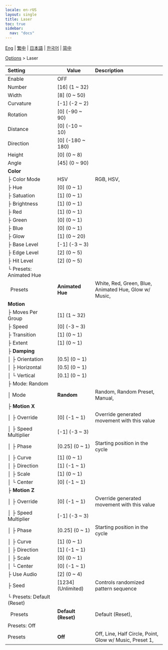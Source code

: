 ```yaml
---
locale: en-rUS
layout: single
title: Laser
toc: true
sidebar:
  nav: "docs"
---
```

[Eng](/dancexr/menu/2025.4/stage/laser) | [繁中](/tw/dancexr/menu/2025.4/stage/laser) | [日本語](/jp/dancexr/menu/2025.4/stage/laser) | [한국어](/kr/dancexr/menu/2025.4/stage/laser) | [简中](/zh/dancexr/menu/2025.4/stage/laser)

[Options](../menu#Options) > Laser



| Setting | Value | Description |
| :--- | --- | :--- |
| Enable | OFF | 
| Number | [16] (1 ~ 32) | 
| Width | [8] (0 ~ 50) | 
| Curvature | [-1] (-2 ~ 2) | 
| Rotation | [0] (-90 ~ 90) | 
| Distance | [0] (-10 ~ 10) | 
| Direction | [0] (-180 ~ 180) | 
| Height | [0] (0 ~ 8) | 
| Angle | [45] (0 ~ 90) | 
| **Color** | | 
| ├&nbsp;Color Mode | HSV | RGB, HSV, 
| ├&nbsp;Hue | [0] (0 ~ 1) | 
| ├&nbsp;Satuation | [1] (0 ~ 1) | 
| ├&nbsp;Brightness | [1] (0 ~ 1) | 
| ├&nbsp;Red | [1] (0 ~ 1) | 
| ├&nbsp;Green | [0] (0 ~ 1) | 
| ├&nbsp;Blue | [0] (0 ~ 1) | 
| ├&nbsp;Glow | [1] (0 ~ 20) | 
| ├&nbsp;Base Level | [-1] (-3 ~ 3) | 
| ├&nbsp;Edge Level | [2] (0 ~ 5) | 
| ├&nbsp;Hit Level | [2] (0 ~ 5) | 
| └&nbsp;Presets: Animated Hue || 
| &nbsp;&nbsp;Presets | **Animated Hue** | White, Red, Green, Blue, Animated Hue, Glow w/ Music,  |
| **Motion** | | 
| ├&nbsp;Moves Per Group | [1] (1 ~ 32) | 
| ├&nbsp;Speed | [0] (-3 ~ 3) | 
| ├&nbsp;Transition | [1] (0 ~ 1) | 
| ├&nbsp;Extent | [1] (0 ~ 1) | 
| ├&nbsp;**Damping** | | 
| │&nbsp;├&nbsp;Orientation | [0.5] (0 ~ 1) | 
| │&nbsp;├&nbsp;Horizontal | [0.5] (0 ~ 1) | 
| │&nbsp;└&nbsp;Vertical | [0.1] (0 ~ 1) | 
| ├&nbsp;Mode: Random || 
| │&nbsp;Mode | **Random** | Random, Random Preset, Manual,  |
| ├&nbsp;**Motion X** | | 
| │&nbsp;├&nbsp;Override | [0] (-1 ~ 1) | Override generated movement with this value
| │&nbsp;├&nbsp;Speed Multiplier | [-1] (-3 ~ 3) | 
| │&nbsp;├&nbsp;Phase | [0.25] (0 ~ 1) | Starting position in the cycle
| │&nbsp;├&nbsp;Curve | [1] (0 ~ 1) | 
| │&nbsp;├&nbsp;Direction | [1] (-1 ~ 1) | 
| │&nbsp;├&nbsp;Scale | [1] (0 ~ 1) | 
| │&nbsp;└&nbsp;Center | [0] (-1 ~ 1) | 
| ├&nbsp;**Motion Z** | | 
| │&nbsp;├&nbsp;Override | [0] (-1 ~ 1) | Override generated movement with this value
| │&nbsp;├&nbsp;Speed Multiplier | [-1] (-3 ~ 3) | 
| │&nbsp;├&nbsp;Phase | [0.25] (0 ~ 1) | Starting position in the cycle
| │&nbsp;├&nbsp;Curve | [1] (0 ~ 1) | 
| │&nbsp;├&nbsp;Direction | [1] (-1 ~ 1) | 
| │&nbsp;├&nbsp;Scale | [0] (0 ~ 1) | 
| │&nbsp;└&nbsp;Center | [0] (-1 ~ 1) | 
| ├&nbsp;Use Audio | [2] (0 ~ 4) | 
| ├&nbsp;Seed | [1234] (Unlimited) | Controls randomized pattern sequence
| └&nbsp;Presets: Default (Reset) || 
| &nbsp;&nbsp;Presets | **Default (Reset)** | Default (Reset),  |
| Presets: Off || 
| Presets | **Off** | Off, Line, Half Circle, Point, Glow w/ Music, Preset 1,  |
